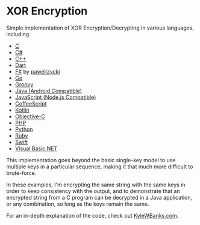 XOR Encryption
==================

Simple implementation of XOR Encryption/Decrypting in various languages, including:

- [C](C/main.c)
- [C#](C%23/Main.cs)
- [C++](C++/main.cpp)
- [Dart](Dart/xorencryption.dart)
- [F#](F%23/Program.fs) by [pawelizycki](https://github.com/pawelizycki)
- [Go](Go/xor.go)
- [Groovy](Groovy/XOREncryption.groovy)
- [Java \(Android Compatible\)](Java%20\(Android%20compatible\)/XOREncryption.java)
- [JavaScript \(Node.js Compatible\)](JavaScript/XOREncryption.js)
- [CoffeeScript](CoffeeScript/XOREncryption.coffee)
- [Kotlin](Kotlin/XOREncryption.kt)
- [Objective-C](Objective-C/main.m)
- [PHP](PHP/XOREncryption.php)
- [Python](Python/XOREncryption.py)
- [Ruby](Ruby/xor.rb)
- [Swift](Swift/XOREncryption.swift)
- [Visual Basic.NET](VB.NET/XORCrypto.vb)

This implementation goes beyond the basic single-key model to use multiple keys in a particular sequence, making it that much more difficult to brute-force.

In these examples, I'm encrypting the same string with the same keys in order to keep consistency with the output, and to demonstrate that an encrypted string from a C program can be decrypted in a Java application, or any combination, so long as the keys remain the same.

For an in-depth explanation of the code, check out [KyleWBanks.com](http://kylewbanks.com/blog/Simple-XOR-Encryption-Decryption-in-Cpp).
